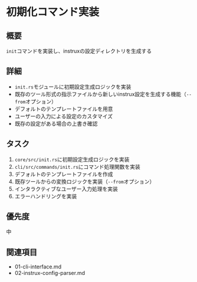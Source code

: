 # 初期化コマンド実装

## 概要
`init`コマンドを実装し、instruxの設定ディレクトリを生成する

## 詳細
- `init.rs`モジュールに初期設定生成ロジックを実装
- 既存のツール形式の指示ファイルから新しいinstrux設定を生成する機能（`--from`オプション）
- デフォルトのテンプレートファイルを用意
- ユーザーの入力による設定のカスタマイズ
- 既存の設定がある場合の上書き確認

## タスク
1. `core/src/init.rs`に初期設定生成ロジックを実装
2. `cli/src/commands/init.rs`にコマンド処理関数を実装
3. デフォルトのテンプレートファイルを作成
4. 既存ツールからの変換ロジックを実装（`--from`オプション）
5. インタラクティブなユーザー入力処理を実装
6. エラーハンドリングを実装

## 優先度
中

## 関連項目
- 01-cli-interface.md
- 02-instrux-config-parser.md
